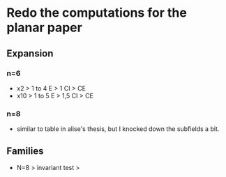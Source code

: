 # Redo the computations for the planar paper

## Expansion

### n=6
 * x2 > 1 to 4 E > 1 CI > CE
 * x10 > 1 to 5 E > 1,5 CI > CE

### n=8

 * similar to table in alise's thesis, but I knocked down the subfields a bit.

## Families
 * N=8 > invariant test > 